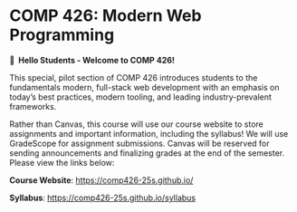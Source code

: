 # COMP 426: Modern Web Programming

**👋  Hello Students - Welcome to COMP 426!**

This special, pilot section of COMP 426 introduces students to the fundamentals modern, full-stack web development with an emphasis on today’s best practices, modern tooling, and leading industry-prevalent frameworks.

Rather than Canvas, this course will use our course website to store assignments and important information, including the syllabus! We will use GradeScope for assignment submissions. Canvas will be reserved for sending announcements and finalizing grades at the end of the semester. Please view the links below:

**Course Website**: https://comp426-25s.github.io/

**Syllabus**: https://comp426-25s.github.io/syllabus
